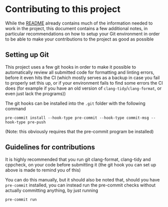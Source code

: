 # Contributing to this project

While the [README](./README.md) already contains much of the information needed to work in the project, this document contains a few additional notes, in particular recommendations on how to setup your Git environment in order to be able to make your contributions to the project as good as possible

## Setting up Git

This project uses a few git hooks in order to make it possible to automatically review all submitted code for formatting and linting errors, before it even hits the CI (which mostly serves as a backup in case you fail to properly set this up, or if your environment fails to find some errors the CI does (for example if you have an old version of `clang-tidy`/`clang-format`, or even just lack the programs))

The git hooks can be installed into the `.git` folder with the following command

```
pre-commit install --hook-type pre-commit --hook-type commit-msg --hook-type pre-push
```

(Note: this obviously requires that the pre-commit program be installed)

## Guidelines for contributions

It is highly recommended that you run git clang-format, clang-tidy and cppcheck, on your code before submitting it (the git hook you can set up above is made to remind you of this)

You can do this manually, but it should also be noted that, should you have `pre-commit` installed, you can instead run the pre-commit checks without actually committing anything, by just running

```
pre-commit run
```
